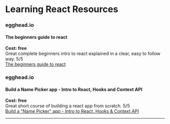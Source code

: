 # Learning React Resources

### egghead.io
#### The beginners guide to react
**Cost: free**  
Great complete beginners intro to react explained in a clear, easy to follow way. 5/5  
[The beginners guide to react](https://egghead.io/lessons/react-create-a-user-interface-with-react-s-createelement-api)  


### egghead.io
#### Build a Name Picker app - Intro to React, Hooks and Context API
**Cost: free**    
Great short course of building a react app from scratch. 5/5    
[Build a "Name Picker" app - Intro to React, Hooks & Context API](https://egghead.io/lessons/react-improve-developer-experience-for-accessing-context-with-a-custom-react-hook)

---

